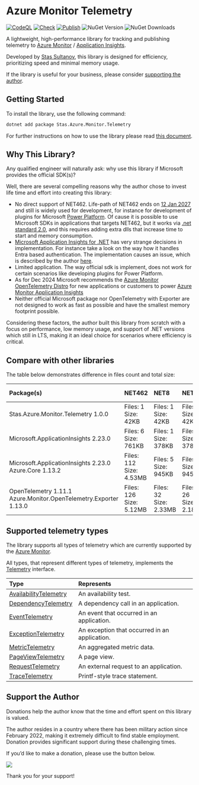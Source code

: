 # Azure Monitor Telemetry 
[![CodeQL](https://github.com/stas-sultanov/azure-monitor-telemetry-draft/actions/workflows/github-code-scanning/codeql/badge.svg)](https://github.com/stas-sultanov/azure-monitor-telemetry-draft/actions/workflows/github-code-scanning/codeql)
[![Check](https://github.com/stas-sultanov/azure-monitor-telemetry-draft/actions/workflows/check.yml/badge.svg)](https://github.com/stas-sultanov/azure-monitor-telemetry-draft/actions/workflows/check.yml)
[![Publish](https://github.com/stas-sultanov/azure-monitor-telemetry-draft/actions/workflows/publish.yml/badge.svg)](https://github.com/stas-sultanov/azure-monitor-telemetry-draft/actions/workflows/publish.yml)
![NuGet Version](https://img.shields.io/nuget/v/Stas.Azure.Monitor.Telemetry)
![NuGet Downloads](https://img.shields.io/nuget/dt/Stas.Azure.Monitor.Telemetry)

A lightweight, high-performance library for tracking and publishing telemetry to [Azure Monitor](https://docs.microsoft.com/azure/azure-monitor/overview) / [Application Insights](https://docs.microsoft.com/azure/azure-monitor/app/app-insights-overview).

Developed by [Stas Sultanov](https://www.linkedin.com/in/stas-sultanov/), this library is designed for efficiency, prioritizing speed and minimal memory usage.

If the library is useful for your business, please consider [supporting the author](#support-the-author).

## Getting Started

To install the library, use the following command:

```sh
dotnet add package Stas.Azure.Monitor.Telemetry
```

For further instructions on how to use the library please read [this document](/src/readme.md).

## Why This Library?

Any qualified engineer will naturally ask: why use this library if Microsoft provides the official SDK(s)?

Well, there are several compelling reasons why the author chose to invest life time and effort into creating this library:

- No direct support of NET462.
Life-path of NET462 ends on [12 Jan 2027][NETLifeCycle] and still is widely used for development, for instance for development of plugins for Microsoft [Power Platform](https://www.microsoft.com/power-platform).
Of cause it is possible to use Microsoft SDKs in applications that targets NET462, but it works via [.net standard 2.0](https://learn.microsoft.com/en-us/dotnet/standard/net-standard?tabs=net-standard-2-0),
and this requires adding extra dlls that increase time to start and memory consumption.
- [Microsoft Application Insights for .NET][AppInsightsDotNetGitHub] has very strange decisions in implementation.
For instance take a look on the way how it handles Entra based authentication. The implementation causes an issue, which is described by the author [here][AppInsightsDotNetGitHubAuthIssue].
- Limited application.
The way official sdk is implement, does not work for certain scenarios like developing plugins for Power Platform.
- As for Dec 2024 Microsoft recommends the [Azure Monitor OpenTelemetry Distro](https://learn.microsoft.com/azure/azure-monitor/app/opentelemetry-enable?tabs=aspnetcore#enable-azure-monitor-opentelemetry-for-net-nodejs-python-and-java-applications) for new applications or customers to power [Azure Monitor Application Insights](https://learn.microsoft.com/en-us/azure/azure-monitor/app/app-insights-overview)
- Neither official Microsoft package nor OpenTelemetry with Exporter are not designed to work as fast as possible and have the smallest memory footprint possible.

Considering these factors, the author built this library from scratch with a focus on performance, low memory usage, and support of .NET versions which still in LTS, making it an ideal choice for scenarios where efficiency is critical.

## Compare with other libraries

The table below demonstrates difference in files count and total size:

| Package(s)                                   | NET462 | NET8 | NET9 | Entra Auth
| :------------------------------------------- | :----- | :--- | :--- | :---
| Stas.Azure.Monitor.Telemetry           1.0.0 | Files: 1<br/>Size:  42KB | Files:   1<br/>Size:   42KB | Files: 1<br/>Size:  42KB | Yes
| Microsoft.ApplicationInsights         2.23.0 | Files: 6<br/>Size: 761KB | Files:   1<br/>Size:  378KB | Files: 1<br/>Size: 378KB | No
| Microsoft.ApplicationInsights         2.23.0 <br/> Azure.Core                            1.13.2 | Files: 112<br/>Size: 4.53MB | Files:   5<br/>Size:  945KB | Files:   5<br/>Size:  945KB | Yes
| OpenTelemetry                         1.11.1 <br/> Azure.Monitor.OpenTelemetry.Exporter  1.13.0 | Files: 126<br/>Size: 5.12MB | Files:  32<br/>Size: 2.33MB | Files:  26<br/>Size: 2.18MB | Yes

## Supported telemetry types

The library supports all types of telemetry which are currently supported by the [Azure Monitor](https://docs.microsoft.com/azure/azure-monitor/overview).

All types, that represent different types of telemetry, implements the [Telemetry](/src/Code/Telemetry.cs) interface.

| Type                                                              | Represents
| :---------------------------------------------------------------- | :-
| [AvailabilityTelemetry](/src/Code/Types/AvailabilityTelemetry.cs) | An availability test.
| [DependencyTelemetry](/src/Code/Types/DependencyTelemetry.cs)     | A dependency call in an application.
| [EventTelemetry](/src/Code/Types/EventTelemetry.cs)               | An event that occurred in an application.
| [ExceptionTelemetry](/src/Code/Types/ExceptionTelemetry.cs)       | An exception that occurred in an application.
| [MetricTelemetry](/src/Code/Types/MetricTelemetry.cs)             | An aggregated metric data.
| [PageViewTelemetry](/src/Code/Types/PageViewTelemetry.cs)         | A page view.
| [RequestTelemetry](/src/Code/Types/RequestTelemetry.cs)           | An external request to an application.
| [TraceTelemetry](/src/Code/Types/RequestTelemetry.cs)             | Printf-style trace statement.

## Support the Author

Donations help the author know that the time and effort spent on this library is valued.

The author resides in a country where there has been military action since February 2022, making it extremely difficult to find stable employment. Donation provides significant support during these challenging times.

If you’d like to make a donation, please use the button below.

[![](https://www.paypalobjects.com/en_US/i/btn/btn_donate_SM.gif)](https://www.paypal.com/cgi-bin/webscr?cmd=_s-xclick&hosted_button_id=K2DPD6J3DJ2FN)

Thank you for your support!

[AppInsightsDotNetGitHub]: https://github.com/microsoft/ApplicationInsights-dotnet
[AppInsightsDotNetGitHubAuthIssue]: https://github.com/microsoft/ApplicationInsights-dotnet/issues/2945
[AzureInsightsComponentsResource]: https://learn.microsoft.com/azure/templates/microsoft.insights/components
[NETLifeCycle]: https://learn.microsoft.com/lifecycle/products/microsoft-net-framework